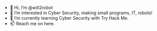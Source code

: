 - 👋 Hi, I’m @will2robot
- 👀 I’m interested in Cyber Security, making small programs, IT, robots!
- 🌱 I’m currently learning Cyber Security with Try Hack Me.
- 📫 Reach me on here.

<!---
will2robot/will2robot is a ✨ special ✨ repository because its `README.md` (this file) appears on your GitHub profile.
You can click the Preview link to take a look at your changes.
--->

